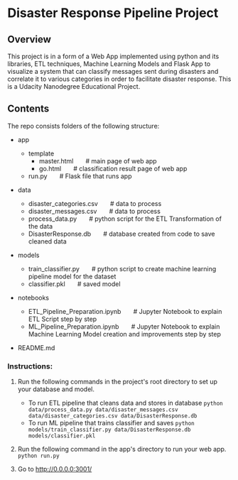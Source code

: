 # Disaster Response Pipeline Project

## Overview

This project is in a form of a Web App implemented using python and its libraries, ETL techniques, Machine Learning Models and Flask App to visualize a system 
that can classify messages sent during disasters and correlate it to various categories in order to facilitate disaster response. 
This is a Udacity Nanodegree Educational Project.

## Contents

The repo consists folders of the following structure:

* app
    * template
        * master.html &nbsp;&nbsp;&nbsp;&nbsp;&nbsp;&nbsp;# main page of web app
        * go.html &nbsp;&nbsp;&nbsp;&nbsp;&nbsp;&nbsp;# classification result page of web app
    * run.py &nbsp;&nbsp;&nbsp;&nbsp;&nbsp;&nbsp;# Flask file that runs app

* data
    * disaster_categories.csv &nbsp;&nbsp;&nbsp;&nbsp;&nbsp;&nbsp;# data to process 
    * disaster_messages.csv &nbsp;&nbsp;&nbsp;&nbsp;&nbsp;&nbsp;# data to process
    * process_data.py &nbsp;&nbsp;&nbsp;&nbsp;&nbsp;&nbsp;# python script for the ETL Transformation of the data
    * DisasterResponse.db &nbsp;&nbsp;&nbsp;&nbsp;&nbsp;&nbsp;# database created from code to save cleaned data

* models
    * train_classifier.py &nbsp;&nbsp;&nbsp;&nbsp;&nbsp;&nbsp;# python script to create machine learning pipeline model for the dataset
    * classifier.pkl &nbsp;&nbsp;&nbsp;&nbsp;&nbsp;&nbsp;# saved model

* notebooks
    * ETL_Pipeline_Preparation.ipynb &nbsp;&nbsp;&nbsp;&nbsp;&nbsp;&nbsp;# Jupyter Notebook to explain ETL Script step by step
    * ML_Pipeline_Preparation.ipynb &nbsp;&nbsp;&nbsp;&nbsp;&nbsp;&nbsp;# Jupyter Notebook to explain Machine Learning Model creation and improvements step by step

* README.md

### Instructions:
1. Run the following commands in the project's root directory to set up your database and model.

    - To run ETL pipeline that cleans data and stores in database
        `python data/process_data.py data/disaster_messages.csv data/disaster_categories.csv data/DisasterResponse.db`
    - To run ML pipeline that trains classifier and saves
        `python models/train_classifier.py data/DisasterResponse.db models/classifier.pkl`

2. Run the following command in the app's directory to run your web app.
    `python run.py`

3. Go to http://0.0.0.0:3001/
